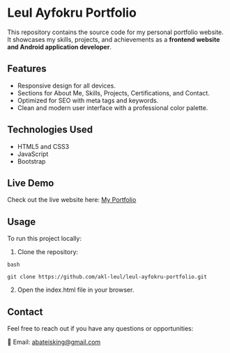 # Leul Ayfokru Portfolio

This repository contains the source code for my personal portfolio website. It showcases my skills, projects, and achievements as a **frontend website and Android application developer**.

## Features
- Responsive design for all devices.
- Sections for About Me, Skills, Projects, Certifications, and Contact.
- Optimized for SEO with meta tags and keywords.
- Clean and modern user interface with a professional color palette.

## Technologies Used
- HTML5 and CSS3
- JavaScript
- Bootstrap

## Live Demo
Check out the live website here: [My Portfolio](https://leul-ayfokru-portfolio.vercel.app)

## Usage
To run this project locally:
 1. Clone the repository:
   ```
   bash
   
   git clone https://github.com/akl-leul/leul-ayfokru-portfolio.git
```
2. Open the index.html file in your browser.


## Contact


Feel free to reach out if you have any questions or opportunities:

📧 Email: abateisking@gmail.com


